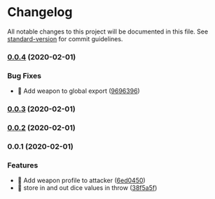 # Changelog

All notable changes to this project will be documented in this file. See [standard-version](https://github.com/conventional-changelog/standard-version) for commit guidelines.

### [0.0.4](https://github.com/cemderin/battle-calculator/compare/v0.0.1...v0.0.4) (2020-02-01)


### Bug Fixes

* 🐛 Add weapon to global export ([9696396](https://github.com/cemderin/battle-calculator/commit/9696396163bd67fbc639645232b4cd7c6cf0f756))

### [0.0.3](https://github.com/cemderin/battle-calculator/compare/v0.0.2...v0.0.3) (2020-02-01)

### [0.0.2](https://github.com/cemderin/battle-calculator/compare/v0.0.1...v0.0.2) (2020-02-01)

### 0.0.1 (2020-02-01)


### Features

* 🎸 Add weapon profile to attacker ([6ed0450](https://github.com/cemderin/battle-calculator/commit/6ed0450f309d481cfb71bd773b56205fe6b09743))
* 🎸 store in and out dice values in throw ([38f5a5f](https://github.com/cemderin/battle-calculator/commit/38f5a5f9fd45eb82c67e6b342a32b56aaeefe27b))
